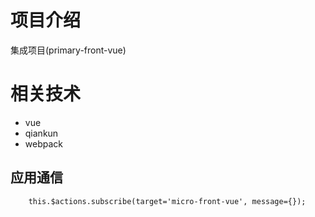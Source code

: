 # 项目介绍

集成项目(primary-front-vue)

# 相关技术

- vue
- qiankun
- webpack

## 应用通信

```typescipt
    this.$actions.subscribe(target='micro-front-vue', message={});
```
